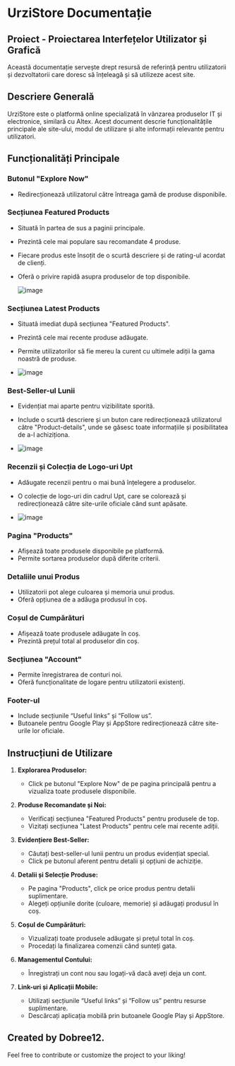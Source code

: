 # UrziStore Documentație

## Proiect - Proiectarea Interfețelor Utilizator și Grafică
Această documentație servește drept resursă de referință pentru utilizatorii și dezvoltatorii care doresc să înțeleagă și să utilizeze acest site.

## Descriere Generală
UrziStore este o platformă online specializată în vânzarea produselor IT și electronice, similară cu Altex. Acest document descrie funcționalitățile principale ale site-ului, modul de utilizare și alte informații relevante pentru utilizatori.

## Funcționalități Principale
### Butonul "Explore Now"
- Redirecționează utilizatorul către întreaga gamă de produse disponibile.

### Secțiunea Featured Products
- Situată în partea de sus a paginii principale.
- Prezintă cele mai populare sau recomandate 4 produse.
- Fiecare produs este însoțit de o scurtă descriere și de rating-ul acordat de clienți.
- Oferă o privire rapidă asupra produselor de top disponibile.

  ![image](https://github.com/Dobree12/UrziStore/assets/147713217/3e1cb8cb-6d33-45f9-9601-fc7d8aa70765)

### Secțiunea Latest Products
- Situată imediat după secțiunea "Featured Products".
- Prezintă cele mai recente produse adăugate.
- Permite utilizatorilor să fie mereu la curent cu ultimele adiții la gama noastră de produse.

- ![image](https://github.com/Dobree12/UrziStore/assets/147713217/f1c86464-c1f7-4229-85e6-e0dece36aab2)


### Best-Seller-ul Lunii
- Evidențiat mai aparte pentru vizibilitate sporită.
- Include o scurtă descriere și un buton care redirecționează utilizatorul către "Product-details", unde se găsesc toate informațiile și posibilitatea de a-l achiziționa.

- ![image](https://github.com/Dobree12/UrziStore/assets/147713217/7c66c99a-1881-47d8-b308-0a6d934f5c39)


### Recenzii și Colecția de Logo-uri Upt
- Adăugate recenzii pentru o mai bună înțelegere a produselor.
- O colecție de logo-uri din cadrul Upt, care se colorează și redirecționează către site-urile oficiale când sunt apăsate.

- ![image](https://github.com/Dobree12/UrziStore/assets/147713217/ecb53a3e-4a48-40bb-bc9f-9d59afa48bb7)


### Pagina "Products"
- Afișează toate produsele disponibile pe platformă.
- Permite sortarea produselor după diferite criterii.

### Detaliile unui Produs
- Utilizatorii pot alege culoarea și memoria unui produs.
- Oferă opțiunea de a adăuga produsul în coș.

### Coșul de Cumpărături
- Afișează toate produsele adăugate în coș.
- Prezintă prețul total al produselor din coș.

### Secțiunea "Account"
- Permite înregistrarea de conturi noi.
- Oferă funcționalitate de logare pentru utilizatorii existenți.

### Footer-ul
- Include secțiunile “Useful links” și “Follow us”.
- Butoanele pentru Google Play și AppStore redirecționează către site-urile lor oficiale.

## Instrucțiuni de Utilizare
1. **Explorarea Produselor:**
   - Click pe butonul "Explore Now" de pe pagina principală pentru a vizualiza toate produsele disponibile.
   
2. **Produse Recomandate și Noi:**
   - Verificați secțiunea "Featured Products" pentru produsele de top.
   - Vizitați secțiunea "Latest Products" pentru cele mai recente adiții.

3. **Evidențiere Best-Seller:**
   - Căutați best-seller-ul lunii pentru un produs evidențiat special.
   - Click pe butonul aferent pentru detalii și opțiuni de achiziție.

4. **Detalii și Selecție Produse:**
   - Pe pagina "Products", click pe orice produs pentru detalii suplimentare.
   - Alegeți opțiunile dorite (culoare, memorie) și adăugați produsul în coș.

5. **Coșul de Cumpărături:**
   - Vizualizați toate produsele adăugate și prețul total în coș.
   - Procedați la finalizarea comenzii când sunteți gata.

6. **Managementul Contului:**
   - Înregistrați un cont nou sau logați-vă dacă aveți deja un cont.

7. **Link-uri și Aplicații Mobile:**
   - Utilizați secțiunile “Useful links” și “Follow us” pentru resurse suplimentare.
   - Descărcați aplicația mobilă prin butoanele Google Play și AppStore.

## Created by Dobree12.

Feel free to contribute or customize the project to your liking!

